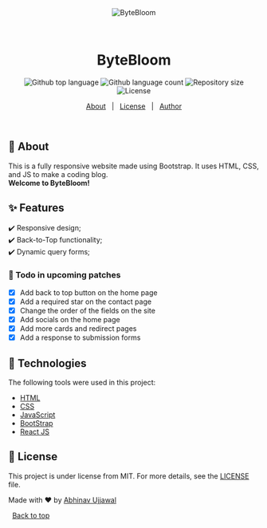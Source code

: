 
<div align="center" id="top"> 
  <img src="./.github/app.gif" alt="ByteBloom" />

  &#xa0;

  <!-- <a href="https://bytebloom.netlify.app">Demo</a> -->
</div>

<h1 align="center">ByteBloom</h1>

<p align="center">
  <img alt="Github top language" src="https://img.shields.io/github/languages/top/abhinav-ujjawal/Coding-Blog-using-Bootstrap?color=56BEB8">

  <img alt="Github language count" src="https://img.shields.io/github/languages/count/abhinav-ujjawal/Coding-Blog-using-Bootstrap?color=56BEB8">

  <img alt="Repository size" src="https://img.shields.io/github/repo-size/abhinav-ujjawal/Coding-Blog-using-Bootstrap?color=56BEB8">

  <img alt="License" src="https://img.shields.io/github/license/abhinav-ujjawal/Coding-Blog-using-Bootstrap?color=56BEB8">

  <!-- <img alt="Github issues" src="https://img.shields.io/github/issues/abhinav-ujjawal/Coding-Blog-using-Bootstrap?color=56BEB8" /> -->

  <!-- <img alt="Github forks" src="https://img.shields.io/github/forks/abhinav-ujjawal/Coding-Blog-using-Bootstrap?color=56BEB8" /> -->

  <!-- <img alt="Github stars" src="https://img.shields.io/github/stars/abhinav-ujjawal/Coding-Blog-using-Bootstrap?color=56BEB8" /> -->
</p>

<!-- Status -->

<!-- <h4 align="center"> 
	🚧  ByteBloom 🚀 Under construction...  🚧
</h4> 

<hr> -->

<p align="center">
  <a href="#dart-about">About</a> &#xa0; | &#xa0; 
  <!-- <a href="#sparkles-features">Features</a> &#xa0; | &#xa0; -->
  <!-- <a href="#rocket-technologies">Technologies</a> &#xa0; | &#xa0; -->
  <!-- <a href="#white_check_mark-requirements">Requirements</a> &#xa0; | &#xa0;
  <a href="#checkered_flag-starting">Starting</a> &#xa0; | &#xa0; -->
  <a href="#memo-license">License</a> &#xa0; | &#xa0;
  <a href="https://github.com/abhinav-ujjawal" target="_blank">Author</a>
</p>

<br>

## :dart: About ##
This is a fully responsive website made using Bootstrap. It uses HTML, CSS, and JS to make a coding blog. <br>
**Welcome to ByteBloom!**

## :sparkles: Features ##

:heavy_check_mark: Responsive design;\
:heavy_check_mark: Back-to-Top functionality;\
:heavy_check_mark: Dynamic query forms;

### 📝 Todo in upcoming patches

- [x] Add back to top button on the home page
- [x] Add a required star on the contact page
- [x] Change the order of the fields on the site
- [x] Add socials on the home page
- [x] Add more cards and redirect pages
- [x] Add a response to submission forms
<!-- - [ ] Add a demo video of the site in the README -->


## :rocket: Technologies ##

The following tools were used in this project:

- [HTML](https://developer.mozilla.org/en-US/docs/Web/HTML)
- [CSS](https://www.w3.org/Style/CSS/Overview.en.html)
- [JavaScript](https://developer.mozilla.org/en-US/docs/Web/javascript)
- [BootStrap](https://getbootstrap.com/)
- [React JS](https://react.dev/)
<!-- - [React Native](https://reactnative.dev/) -->

<!-- ## :white_check_mark: Requirements ##

None at all! Just start by cloning the project!-->

<!-- ## :checkered_flag: Starting ##

```bash
# Clone this project
$ git clone https://github.com/Abhinav-Ujjawal/Coding-Blog-using-Bootstrap

# Access
$ cd Coding-Blog-using-Bootstrap

# Install dependencies
$ yarn

# Run the project
$ yarn start

# The server will initialize in the <http://localhost:3000>
``` -->

## :memo: License ##

This project is under license from MIT. For more details, see the [LICENSE](LICENSE.md) file.


Made with :heart: by <a href="https://github.com/Abhinav-Ujjawal" target="_blank">Abhinav Ujjawal</a>

&#xa0;
<a href="#top">Back to top</a>
